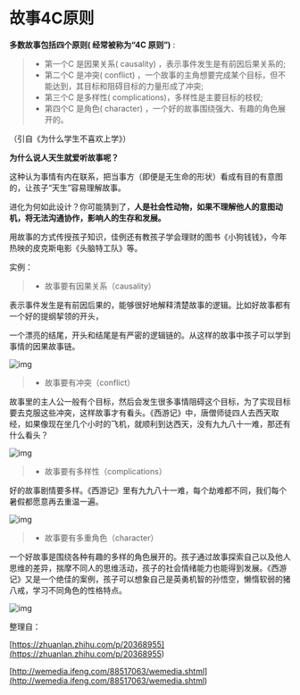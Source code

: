 # 故事4C原则

**多数故事包括四个原则( 经常被称为“4C 原则”)** : 

> - 第一个C 是因果关系( causality) ，表示事件发生是有前因后果关系的; 
> - 第二个C 是冲突( conflict) ，一个故事的主角想要完成某个目标，但不能达到，其目标和阻碍目标的力量形成了冲突; 
> - 第三个C 是多样性( complications)，多样性是主要目标的枝杈; 
> - 第四个C 是角色( character) ，一个好的故事围绕强大、有趣的角色展开的。

（引自《为什么学生不喜欢上学》）

**为什么说人天生就爱听故事呢？**

这种认为事情有内在联系，把当事方（即便是无生命的形状）看成有目的有意图的，让孩子“天生”容易理解故事。

进化为何如此设计？你可能猜到了，**人是社会性动物，如果不理解他人的意图动机，将无法沟通协作，影响人的生存和发展。**

用故事的方式传授孩子知识，佳例还有教孩子学会理财的图书《小狗钱钱》，今年热映的皮克斯电影《头脑特工队》等。  



实例：

> - 故事要有因果关系（causality）

​    表示事件发生是有前因后果的，能够很好地解释清楚故事的逻辑。比如好故事都有一个好的提纲挈领的开头，    

​    一个漂亮的结尾，开头和结尾是有严密的逻辑链的。从这样的故事中孩子可以学到事情的因果故事链。

![img](http://e0.ifengimg.com/12/2018/1118/7B48011C41A0B4B28B4409A4528B1A72348A2926_size101_w490_h693.jpeg)

> - 故事要有冲突（conflict）

故事里的主人公一般有个目标，然后会发生很多事情阻碍这个目标，为了实现目标要去克服这些冲突，这样故事才有看头。《西游记》中，唐僧师徒四人去西天取经，如果像现在坐几个小时的飞机，就顺利到达西天，没有九九八十一难，那还有什么看头？

![img](http://e0.ifengimg.com/02/2018/1118/F67D4DE257A99C77596E947FCBB9FF552F8BCCE4_size176_w850_h575.jpeg)

> - 故事要有多样性（complications）

好的故事剧情要多样。《西游记》里有九九八十一难，每个劫难都不同，我们每个暑假都愿意再去重温一遍。

![img](http://e0.ifengimg.com/04/2018/1118/A567ECE1815BD40B3B9EF79DCE80DAF571CD4AA3_size389_w690_h917.jpeg)

> - 故事要有多重角色（character）

一个好故事是围绕各种有趣的多样的角色展开的。孩子通过故事探索自己以及他人思维的差异，揣摩不同人的思维活动，孩子的社会情绪能力也能得到发展。《西游记》又是一个绝佳的案例，孩子可以想象自己是英勇机智的孙悟空，懒惰软弱的猪八戒，学习不同角色的性格特点。

![img](http://e0.ifengimg.com/08/2018/1118/ED3DDB242791F43F67E71175F8FE8377E99134B3_size122_w500_h494.jpeg)

整理自：

[https://zhuanlan.zhihu.com/p/20368955](<https://zhuanlan.zhihu.com/p/20368955>)

[http://wemedia.ifeng.com/88517063/wemedia.shtml](<http://wemedia.ifeng.com/88517063/wemedia.shtml>)